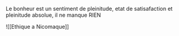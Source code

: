 Le bonheur est un sentiment de pleinitude, etat de satisafaction et pleinitude absolue, il ne manque RIEN

![[Ethique a Nicomaque]]